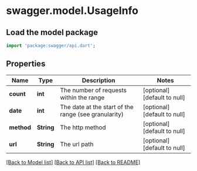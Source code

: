 # swagger.model.UsageInfo

## Load the model package
```dart
import 'package:swagger/api.dart';
```

## Properties
Name | Type | Description | Notes
------------ | ------------- | ------------- | -------------
**count** | **int** | The number of requests within the range | [optional] [default to null]
**date** | **int** | The date at the start of the range (see granularity) | [optional] [default to null]
**method** | **String** | The http method | [optional] [default to null]
**url** | **String** | The url path | [optional] [default to null]

[[Back to Model list]](../README.md#documentation-for-models) [[Back to API list]](../README.md#documentation-for-api-endpoints) [[Back to README]](../README.md)


